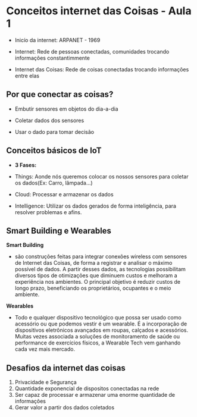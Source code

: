 # Conceitos internet das Coisas - Aula 1

- Inicío da internet: ARPANET - 1969 

- Internet: Rede de pessoas conectadas, comunidades trocando informações constantimmente 

- Internet das Coisas: Rede de coisas conectadas trocando informações entre elas

## Por que conectar as coisas?

- Embutir sensores em objetos do dia-a-dia

- Coletar dados dos sensores

- Usar o dado para tomar decisão

## Conceitos básicos de IoT

* **3 Fases:**

- Things: Aonde nós queremos colocar os nossos sensores para coletar os dados(Ex: Carro, lâmpada...)

- Cloud: Processar e armazenar os dados

- Intelligence: Utilizar os dados gerados de forma inteligência, para resolver problemas e afins.

## Smart Building e Wearables


**Smart Building**

- são construções feitas para integrar conexões wireless com sensores de Internet das Coisas, de forma a registrar e analisar o máximo possível de dados. A partir desses dados, as tecnologias possibilitam diversos tipos de otimizações que diminuem custos e melhoram a experiência nos ambientes. O principal objetivo é reduzir custos de longo prazo, beneficiando os proprietários, ocupantes e o meio ambiente.

**Wearables**

- Todo e qualquer dispositivo tecnológico que possa ser usado como acessório ou que podemos vestir é um wearable. É a incorporação de dispositivos eletrônicos avançados em roupas, calçados e acessórios. Muitas vezes associada a soluções de monitoramento de saúde ou performance de exercícios físicos, a Wearable Tech vem ganhando cada vez mais mercado.

## Desafios da internet das coisas

1. Privacidade e Segurança
2. Quantidade exponencial de dispositos conectadas na rede
3. Ser capaz de processar e armazenar uma enorme quantidade de informações
4. Gerar valor a partir dos dados coletados
